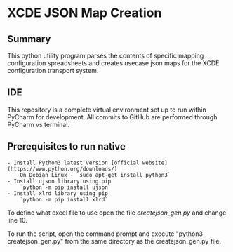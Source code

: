 # XCDE JSON Map Creation

## Summary

This python utility program parses the contents of specific mapping configuration spreadsheets and creates usecase json maps for the XCDE configuration transport system.

## IDE

This repository is a complete virtual environment set up to run within PyCharm for development. All commits to GitHub are performed through PyCharm vs terminal.

## Prerequisites to run native

	- Install Python3 latest version [official website](https://www.python.org/downloads/)
		On Debian Linux - `sudo apt-get install python3`
	- Install ujson library using pip
		`python -m pip install ujson`
	- Install xlrd library using pip
		`python -m pip install xlrd`

	
To define what excel file to use open the file *createjson_gen.py* and change line 10.

To run the script, open the command prompt and execute "python3 createjson_gen.py" from the same directory as the createjson_gen.py file.